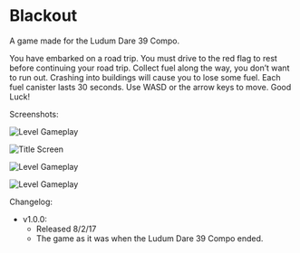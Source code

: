 # Blackout
A game made for the Ludum Dare 39 Compo.

You have embarked on a road trip.  You must drive to the red flag to rest before continuing your road trip.  Collect fuel along the way, you don’t want to run out.  Crashing into buildings will cause you to lose some fuel.  Each fuel canister lasts 30 seconds.  Use WASD or the arrow keys to move.  Good Luck!

Screenshots:

![Level Gameplay](http://brodyeller.com/ld39/screenshots/LudumDare39.gif)

![Title Screen](http://brodyeller.com/ld39/screenshots/Screenshot1.png)

![Level Gameplay](http://brodyeller.com/ld39/screenshots/Screenshot2.png)

![Level Gameplay](http://brodyeller.com/ld39/screenshots/Screenshot3.png)

Changelog:

* v1.0.0:
  * Released 8/2/17
  * The game as it was when the Ludum Dare 39 Compo ended.
